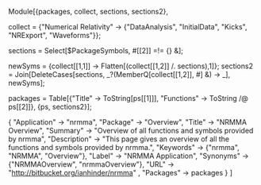 Module[{packages, collect, sections, sections2},

collect = {"Numerical Relativity" -> {"DataAnalysis", "InitialData", "Kicks", "NRExport", "Waveforms"}};

sections = Select[$PackageSymbols, #[[2]] =!= {} &];


newSyms = {collect[[1,1]] -> Flatten[(collect[[1,2]] /. sections),1]};
sections2 = Join[DeleteCases[sections, _?(MemberQ[collect[[1,2]], #] &) -> _], newSyms];

packages = Table[{"Title" -> ToString[ps[[1]]], "Functions" -> ToString /@ ps[[2]]}, {ps, sections2}];

{
 "Application" -> "nrmma",
 "Package" -> "Overview",
 "Title" -> "NRMMA Overview",
 "Summary" -> 
   "Overview of all functions and symbols provided by nrmma",
 "Description" -> "This page gives an overview of all the functions and symbols provided by nrmma.",
 "Keywords" -> {"nrmma", "NRMMA", "Overview"},
 "Label" -> "NRMMA Application",
 "Synonyms" -> {"NRMMAOverview", "nrmmaOverview"},
 "URL" -> "http://bitbucket.org/ianhinder/nrmma" ,
 "Packages" -> packages
}
]
